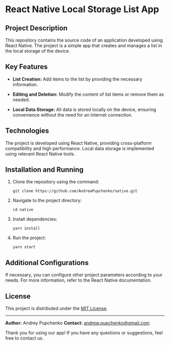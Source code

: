 # React Native Local Storage List App

## Project Description

This repository contains the source code of an application developed using React Native. The project is a simple app that creates and manages a list in the local storage of the device.

## Key Features

- **List Creation:** Add items to the list by providing the necessary information.

- **Editing and Deletion:** Modify the content of list items or remove them as needed.

- **Local Data Storage:** All data is stored locally on the device, ensuring convenience without the need for an internet connection.

## Technologies

The project is developed using React Native, providing cross-platform compatibility and high performance. Local data storage is implemented using relevant React Native tools.

## Installation and Running

1. Clone the repository using the command:
   ```
   git clone https://github.com/AndrewPupchenko/native.git
   ```

2. Navigate to the project directory:
   ```
   cd native
   ```

3. Install dependencies:
   ```
   yarn install
   ```

4. Run the project:
   ```
   yarn start
   ```

## Additional Configurations

If necessary, you can configure other project parameters according to your needs. For more information, refer to the React Native documentation.

## License

This project is distributed under the [MIT License](LICENSE).

---

**Author:** Andrey Pupchenko
**Contact:** andrew.pupchenko@gmail.com

Thank you for using our app! If you have any questions or suggestions, feel free to contact us.
